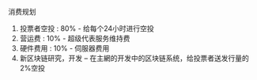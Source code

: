 消费规划 
1) 投票者空投 : 80% - 给每个24小时进行空投 
2) 营运费 : 10% - 超级代表服务维持费 
3) 硬件费用 : 10% - 伺服器费用 
4) 新区块链研究，开发 – 在主網的开发中的区块链系统，给投票者送发行量的2%空投
